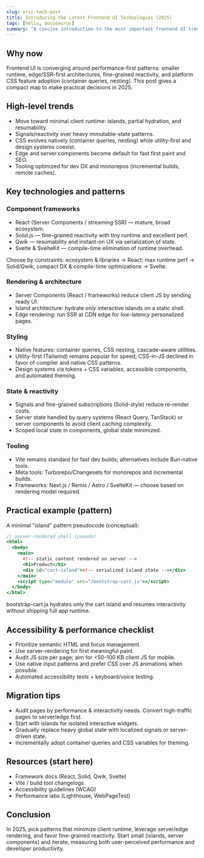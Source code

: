 ```yaml
---
slug: eric-tech-post
title: Introducing the Latest Frontend UI Technologies (2025)
tags: [hello, docusaurus]
summary: "A concise introduction to the most important frontend UI trends and technologies in 2025 — component models, rendering strategies, styling, state, tooling, and practical migration tips."
---
```


## Why now

Frontend UI is converging around performance-first patterns: smaller runtime, edge/SSR-first architectures, fine-grained reactivity, and platform CSS feature adoption (container queries, nesting). This post gives a compact map to make practical decisions in 2025.

## High-level trends

- Move toward minimal client runtime: islands, partial hydration, and resumability.
- Signals/reactivity over heavy immutable-state patterns.
- CSS evolves natively (container queries, nesting) while utility-first and design systems coexist.
- Edge and server components become default for fast first paint and SEO.
- Tooling optimized for dev DX and monorepos (incremental builds, remote caches).

## Key technologies and patterns

### Component frameworks

- React (Server Components / streaming SSR) — mature, broad ecosystem.
- Solid.js — fine-grained reactivity with tiny runtime and excellent perf.
- Qwik — resumability and instant-on UX via serialization of state.
- Svelte & SvelteKit — compile-time elimination of runtime overhead.

Choose by constraints: ecosystem & libraries → React; max runtime perf → Solid/Qwik; compact DX & compile-time optimizations → Svelte.

### Rendering & architecture

- Server Components (React / frameworks) reduce client JS by sending ready UI.
- Island architecture: hydrate only interactive islands on a static shell.
- Edge rendering: run SSR at CDN edge for low-latency personalized pages.

### Styling

- Native features: container queries, CSS nesting, cascade-aware utilities.
- Utility-first (Tailwind) remains popular for speed; CSS-in-JS declined in favor of compiler and native CSS patterns.
- Design systems via tokens + CSS variables, accessible components, and automated theming.

### State & reactivity

- Signals and fine-grained subscriptions (Solid-style) reduce re-render costs.
- Server state handled by query systems (React Query, TanStack) or server components to avoid client caching complexity.
- Scoped local state in components, global state minimized.

### Tooling

- Vite remains standard for fast dev builds; alternatives include Bun-native tools.
- Meta tools: Turborepo/Changesets for monorepos and incremental builds.
- Frameworks: Next.js / Remix / Astro / SvelteKit — choose based on rendering model required.

## Practical example (pattern)

A minimal "island" pattern pseudocode (conceptual):

```jsx
// server-rendered shell (pseudo)
<html>
  <body>
    <main>
      <!-- static content rendered on server -->
      <h1>Product</h1>
      <div id="cart-island"><!-- serialized island state --></div>
    </main>
    <script type="module" src="/bootstrap-cart.js"></script>
  </body>
</html>
```

bootstrap-cart.js hydrates only the cart island and resumes interactivity without shipping full app runtime.

## Accessibility & performance checklist

- Prioritize semantic HTML and focus management.
- Use server-rendering for first meaningful paint.
- Audit JS size per page; aim for <50–100 KB client JS for mobile.
- Use native input patterns and prefer CSS over JS animations when possible.
- Automated accessibility tests + keyboard/voice testing.

## Migration tips

- Audit pages by performance & interactivity needs. Convert high-traffic pages to server/edge first.
- Start with islands for isolated interactive widgets.
- Gradually replace heavy global state with localized signals or server-driven state.
- Incrementally adopt container queries and CSS variables for theming.

## Resources (start here)

- Framework docs (React, Solid, Qwik, Svelte)
- Vite / build tool changelogs
- Accessibility guidelines (WCAG)
- Performance labs (Lighthouse, WebPageTest)

## Conclusion

In 2025, pick patterns that minimize client runtime, leverage server/edge rendering, and favor fine-grained reactivity. Start small (islands, server components) and iterate, measuring both user-perceived performance and developer productivity.
